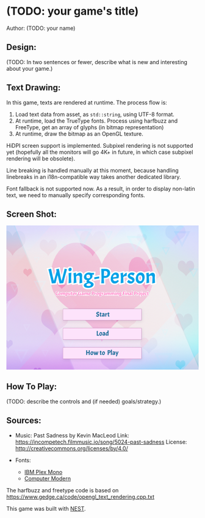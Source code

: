 # (TODO: your game's title)

Author: (TODO: your name)

## Design: 

(TODO: In two sentences or fewer, describe what is new and interesting about your game.)

## Text Drawing: 

In this game, texts are rendered at runtime. The process flow is:

1. Load text data from asset, as `std::string`, using UTF-8 format.
2. At runtime, load the TrueType fonts. Process using harfbuzz and FreeType, get an array of glyphs (in bitmap representation)
3. At runtime, draw the bitmap as an OpenGL texture.

HiDPI screen support is implemented. Subpixel rendering is not supported yet (hopefully all the monitors will go 4K+ in future, in which case subpixel rendering will be obsolete).

Line breaking is handled manually at this moment, because handling linebreaks in an i18n-compatible way takes another dedicated library. 

Font fallback is not supported now. As a result, in order to display non-latin text, we need to manually specify corresponding fonts.


## Screen Shot:

![Screen Shot](screenshot.png)

## How To Play:

(TODO: describe the controls and (if needed) goals/strategy.)

## Sources: 

- Music: Past Sadness by Kevin MacLeod
Link: https://incompetech.filmmusic.io/song/5024-past-sadness
License: http://creativecommons.org/licenses/by/4.0/

- Fonts:
  - [IBM Plex Mono](https://fonts.google.com/featured/Plex)
  - [Computer Modern](https://en.wikipedia.org/wiki/Computer_Modern)

The harfbuzz and freetype code is based on https://www.gedge.ca/code/opengl_text_rendering.cpp.txt

This game was built with [NEST](NEST.md).

